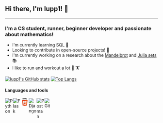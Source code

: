 <!--    Headings    -->

## Hi there, I'm **lupp1!** :wave: 
___
### **I'm a CS student, runner, beginner developer and passionate about mathematics!**

* I'm currently learning SQL :seedling:  
* Looking to contribute in open-source projects! :open_hands:
* I'm currently working on a research about the [Mandelbrot](https://en.wikipedia.org/wiki/Mandelbrot_set) and [Julia sets](https://en.wikipedia.org/wiki/Julia_set) :books:
* I like to run and workout a lot :runner: :weight_lifting:

[![lupp1's GitHub stats](https://github-readme-stats.vercel.app/api?username=lupp1)](https://github.com/anuraghazra/github-readme-stats) [![Top Langs](https://github-readme-stats.vercel.app/api/top-langs/?username=lupp1)](https://github.com/anuraghazra/github-readme-stats)

#### **Languages and tools**

<img align="left" alt="Python" width="26px" src="https://www.marinedatascience.co/img/software/logo_python.png" />

<img align="left" alt="Flask" width="26px" src="https://camo.githubusercontent.com/cb2324a4c0e1910089f481d56e1f887d6e96114101987dfbb6ef6f9df1e0bf08/68747470733a2f2f7777772e766563746f726c6f676f2e7a6f6e652f6c6f676f732f706f636f6f5f666c61736b2f706f636f6f5f666c61736b2d69636f6e2e737667" />

<img align="left" alt="HTML" width="26px" src="https://raw.githubusercontent.com/devicons/devicon/master/icons/html5/html5-original-wordmark.svg" />

<img align="left" alt="Django" width="26px" src="https://nextsoftware.io/files/images/logos/main/django-logo.png" />

<img align="left" alt="Postman" width="26px" src="https://img4.orsoon.com:8901/ico/202105/14080132_d1f510076a.png" />

<img align="left" alt="Git" width="26px" src="https://orion42.net/wp-content/uploads/2019/05/git-logo.png" />